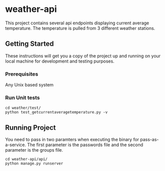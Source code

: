 # weather-api

This project contains several api endpoints displaying current average temperature. The temperature is pulled from 3 different weather stations.

## Getting Started

These instructions will get you a copy of the project up and running on your local machine for development and testing purposes.

### Prerequisites

Any Unix based system


### Run Unit tests
```
cd weather/test/
python test_getcurrentaveragetemperature.py -v

```

## Running Project 
You need to pass in two paramters when executing the binary for pass-as-a-service. The first parameter is the passwords file and the second parameter is the groups file.
```
cd weather-api/api/
python manage.py runserver
```

